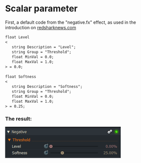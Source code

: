 # Scalar parameter

First, a default code from the "negative.fx" effect, as used in the introduction on [redsharknews.com](https://www.redsharknews.com/technology/item/221-how-to-write-video-effects-for-lightworks)
``` Code
float Level
<
   string Description = "Level";
   string Group = "Threshold";
   float MinVal = 0.0;
   float MaxVal = 1.0;
> = 0.0;

float Softness
<
   string Description = "Softness";
   string Group = "Threshold";
   float MinVal = 0.0;
   float MaxVal = 1.0;
> = 0.25;
```


### The result:
![](images/negative.png)
